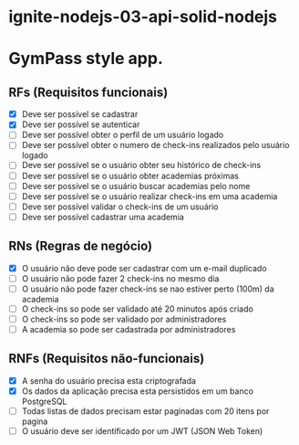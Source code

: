 # ignite-nodejs-03-api-solid-nodejs

# GymPass style app.

## RFs (Requisitos funcionais)

- [x] Deve ser possível se cadastrar
- [x] Deve ser possível se autenticar
- [ ] Deve ser possível obter o perfil de um usuário logado
- [ ] Deve ser possível obter o numero de check-ins realizados pelo usuário logado
- [ ] Deve ser possível se o usuário obter seu histórico de check-ins
- [ ] Deve ser possível se o usuário obter academias próximas
- [ ] Deve ser possível se o usuário buscar academias pelo nome
- [ ] Deve ser possível se o usuário realizar check-ins em uma academia
- [ ] Deve ser possível validar o check-ins de um usuário
- [ ] Deve ser possível cadastrar uma academia

## RNs (Regras de negócio)

- [x] O usuário não deve pode ser cadastrar com um e-mail duplicado
- [ ] O usuário não pode fazer 2 check-ins no mesmo dia
- [ ] O usuário não pode fazer check-ins se nao estiver perto (100m) da academia
- [ ] O check-ins so pode ser validado até 20 minutos após criado
- [ ] O check-ins so pode ser validado por administradores
- [ ] A academia so pode ser cadastrada por administradores

## RNFs (Requisitos não-funcionais)

- [x] A senha do usuário precisa esta criptografada
- [x] Os dados da aplicação precisa esta persistidos em um banco PostgreSQL
- [ ] Todas listas de dados precisam estar paginadas com 20 itens por pagina
- [ ] O usuário deve ser identificado por um JWT (JSON Web Token)
